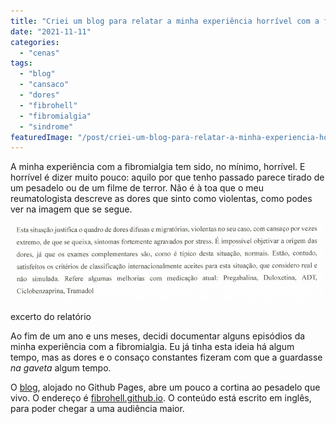 ```yaml
---
title: "Criei um blog para relatar a minha experiência horrível com a fibromialgia"
date: "2021-11-11"
categories: 
  - "cenas"
tags: 
  - "blog"
  - "cansaco"
  - "dores"
  - "fibrohell"
  - "fibromialgia"
  - "sindrome"
featuredImage: "/post/criei-um-blog-para-relatar-a-minha-experiencia-horrivel-com-a-fibromialgia/images/fibrohell.jpg"
---
```


A minha experiência com a fibromialgia tem sido, no mínimo, horrível. E horrível é dizer muito pouco: aquilo por que tenho passado parece tirado de um pesadelo ou de um filme de terror. Não é à toa que o meu reumatologista descreve as dores que sinto como violentas, como podes ver na imagem que se segue.

![](images/excerto-relatorio.jpg)

excerto do relatório

Ao fim de um ano e uns meses, decidi documentar alguns episódios da minha experiência com a fibromialgia. Eu já tinha esta ideia há algum tempo, mas as dores e o consaço constantes fizeram com que a guardasse _na gaveta_ algum tempo.

O [blog](https://fibrohell.github.io/), alojado no Github Pages, abre um pouco a cortina ao pesadelo que vivo. O endereço é [fibrohell.github.io](https://fibrohell.github.io/). O conteúdo está escrito em inglês, para poder chegar a uma audiência maior.
